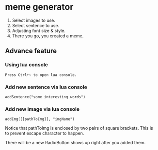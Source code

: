 # meme generator

1. Select images to use.
2. Select sentence to use.
3. Adjusting font size & style.
4. There you go, you created a meme.

## Advance feature

### Using lua console
``` wrap
Press Ctrl+~ to open lua console.
```

### Add new sentence via lua console
``` lua=
addSentence("some interesting words")
```

### Add new image via lua console

``` lua=
addImg([[pathToImg]], "imgName")
```
Notice that pathToImg is enclosed by two pairs of square brackets.
This is to prevent escape character to happen.

There will be a new RadioButton shows up right after you added them.
